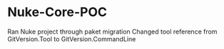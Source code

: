 # Nuke-Core-POC
Ran Nuke project through paket migration
Changed tool reference from GitVersion.Tool to GitVersion.CommandLine
